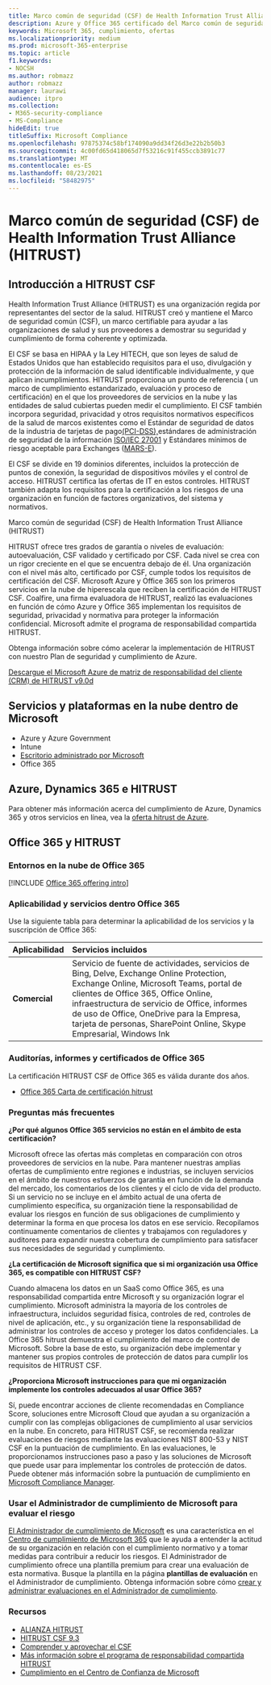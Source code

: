 ```yaml
---
title: Marco común de seguridad (CSF) de Health Information Trust Alliance (HITRUST)
description: Azure y Office 365 certificado del Marco común de seguridad (CSF) de Health Information Trust Alliance (HITRUST).
keywords: Microsoft 365, cumplimiento, ofertas
ms.localizationpriority: medium
ms.prod: microsoft-365-enterprise
ms.topic: article
f1.keywords:
- NOCSH
ms.author: robmazz
author: robmazz
manager: laurawi
audience: itpro
ms.collection:
- M365-security-compliance
- MS-Compliance
hideEdit: true
titleSuffix: Microsoft Compliance
ms.openlocfilehash: 97875374c58bf174090a9dd34f26d3e22b2b50b3
ms.sourcegitcommit: 4c00fd65d418065d7f53216c91f455ccb3891c77
ms.translationtype: MT
ms.contentlocale: es-ES
ms.lasthandoff: 08/23/2021
ms.locfileid: "58482975"
---
```

# <a name="health-information-trust-alliance-hitrust-common-security-framework-csf"></a>Marco común de seguridad (CSF) de Health Information Trust Alliance (HITRUST)

## <a name="hitrust-csf-overview"></a>Introducción a HITRUST CSF

Health Information Trust Alliance (HITRUST) es una organización regida por representantes del sector de la salud. HITRUST creó y mantiene el Marco de seguridad común (CSF), un marco certifiable para ayudar a las organizaciones de salud y sus proveedores a demostrar su seguridad y cumplimiento de forma coherente y optimizada.

El CSF se basa en HIPAA y la Ley HITECH, que son leyes de salud de Estados Unidos que han establecido requisitos para el uso, divulgación y protección de la información de salud identificable individualmente, y que aplican incumplimientos. HITRUST proporciona un punto de referencia ( un marco de cumplimiento estandarizado, evaluación y proceso de certificación) en el que los proveedores de servicios en la nube y las entidades de salud cubiertas pueden medir el cumplimiento. El CSF también incorpora seguridad, privacidad y otros requisitos normativos específicos de la salud de marcos existentes como el Estándar de seguridad de datos de la industria de tarjetas de pago[(PCI-DSS),](https://www.microsoft.com/trustcenter/compliance/pci)estándares de administración de seguridad de la información [ISO/IEC 27001](https://www.microsoft.com/trustcenter/compliance/iso-iec-27001) y Estándares mínimos de riesgo aceptable para Exchanges ([MARS-E](https://www.microsoft.com/trustcenter/compliance/mars-e)).

El CSF se divide en 19 dominios diferentes, incluidos la protección de puntos de conexión, la seguridad de dispositivos móviles y el control de acceso. HITRUST certifica las ofertas de IT en estos controles. HITRUST también adapta los requisitos para la certificación a los riesgos de una organización en función de factores organizativos, del sistema y normativos.

Marco común de seguridad (CSF) de Health Information Trust Alliance (HITRUST)

HITRUST ofrece tres grados de garantía o niveles de evaluación: autoevaluación, CSF validado y certificado por CSF. Cada nivel se crea con un rigor creciente en el que se encuentra debajo de él. Una organización con el nivel más alto, certificado por CSF, cumple todos los requisitos de certificación del CSF. Microsoft Azure y Office 365 son los primeros servicios en la nube de hiperescala que reciben la certificación de HITRUST CSF. Coalfire, una firma evaluadora de HITRUST, realizó las evaluaciones en función de cómo Azure y Office 365 implementan los requisitos de seguridad, privacidad y normativa para proteger la información confidencial. Microsoft admite el programa de responsabilidad compartida HITRUST.

Obtenga información sobre cómo acelerar la implementación de HITRUST con nuestro Plan de seguridad y cumplimiento de Azure.

[Descargue el Microsoft Azure de matriz de responsabilidad del cliente (CRM) de HITRUST v9.0d](https://servicetrust.microsoft.com/ViewPage/Blueprint?command=Download&downloadType=Document&downloadId=3ccde498-4761-4be0-be8b-cd8d379a3a4f&docTab=fc060920-cdb8-11e7-bacf-0bf52b09d912_Healthcare_Blueprint)

## <a name="microsoft-in-scope-cloud-platforms--services"></a>Servicios y plataformas en la nube dentro de Microsoft

- Azure y Azure Government
- Intune
- [Escritorio administrado por Microsoft](/microsoft-365/managed-desktop/intro/compliance)
- Office 365

## <a name="azure-dynamics-365-and-hitrust"></a>Azure, Dynamics 365 e HITRUST

Para obtener más información acerca del cumplimiento de Azure, Dynamics 365 y otros servicios en línea, vea la [oferta hitrust de Azure](/azure/compliance/offerings/offering-hitrust).

## <a name="office-365-and-hitrust"></a>Office 365 y HITRUST

### <a name="office-365-cloud-environments"></a>Entornos en la nube de Office 365

[!INCLUDE [Office 365 offering intro](../includes/o365-offering-introduction.md)]

### <a name="office-365-applicability-and-in-scope-services"></a>Aplicabilidad y servicios dentro Office 365

Use la siguiente tabla para determinar la aplicabilidad de los servicios y la suscripción de Office 365:

| **Aplicabilidad** | **Servicios incluidos** |
|:------------------|:----------------------|
| **Comercial** | Servicio de fuente de actividades, servicios de Bing, Delve, Exchange Online Protection, Exchange Online, Microsoft Teams, portal de clientes de Office 365, Office Online, infraestructura de servicio de Office, informes de uso de Office, OneDrive para la Empresa, tarjeta de personas, SharePoint Online, Skype Empresarial, Windows Ink |

### <a name="office-365-audits-reports-and-certificates"></a>Auditorías, informes y certificados de Office 365

La certificación HITRUST CSF de Office 365 es válida durante dos años.

- [Office 365 Carta de certificación hitrust](https://aka.ms/O365HITRUSTcertification)

### <a name="frequently-asked-questions"></a>Preguntas más frecuentes

**¿Por qué algunos Office 365 servicios no están en el ámbito de esta certificación?**

Microsoft ofrece las ofertas más completas en comparación con otros proveedores de servicios en la nube. Para mantener nuestras amplias ofertas de cumplimiento entre regiones e industrias, se incluyen servicios en el ámbito de nuestros esfuerzos de garantía en función de la demanda del mercado, los comentarios de los clientes y el ciclo de vida del producto. Si un servicio no se incluye en el ámbito actual de una oferta de cumplimiento específica, su organización tiene la responsabilidad de evaluar los riesgos en función de sus obligaciones de cumplimiento y determinar la forma en que procesa los datos en ese servicio. Recopilamos continuamente comentarios de clientes y trabajamos con reguladores y auditores para expandir nuestra cobertura de cumplimiento para satisfacer sus necesidades de seguridad y cumplimiento.

**¿La certificación de Microsoft significa que si mi organización usa Office 365, es compatible con HITRUST CSF?**

Cuando almacena los datos en un SaaS como Office 365, es una responsabilidad compartida entre Microsoft y su organización lograr el cumplimiento. Microsoft administra la mayoría de los controles de infraestructura, incluidos seguridad física, controles de red, controles de nivel de aplicación, etc., y su organización tiene la responsabilidad de administrar los controles de acceso y proteger los datos confidenciales. La Office 365 hitrust demuestra el cumplimiento del marco de control de Microsoft. Sobre la base de esto, su organización debe implementar y mantener sus propios controles de protección de datos para cumplir los requisitos de HITRUST CSF.

**¿Proporciona Microsoft instrucciones para que mi organización implemente los controles adecuados al usar Office 365?**

Sí, puede encontrar acciones de cliente recomendadas en Compliance Score, soluciones entre Microsoft Cloud que ayudan a su organización a cumplir con las complejas obligaciones de cumplimiento al usar servicios en la nube. En concreto, para HITRUST CSF, se recomienda realizar evaluaciones de riesgos mediante las evaluaciones NIST 800-53 y NIST CSF en la puntuación de cumplimiento. En las evaluaciones, le proporcionamos instrucciones paso a paso y las soluciones de Microsoft que puede usar para implementar los controles de protección de datos. Puede obtener más información sobre la puntuación de cumplimiento en [Microsoft Compliance Manager](/microsoft-365/compliance/compliance-manager).

### <a name="use-microsoft-compliance-manager-to-assess-your-risk"></a>Usar el Administrador de cumplimiento de Microsoft para evaluar el riesgo

[El Administrador de cumplimiento de Microsoft](/microsoft-365/compliance/compliance-manager) es una característica en el [Centro de cumplimiento de Microsoft 365](/microsoft-365/compliance/microsoft-365-compliance-center) que le ayuda a entender la actitud de su organización en relación con el cumplimiento normativo y a tomar medidas para contribuir a reducir los riesgos. El Administrador de cumplimiento ofrece una plantilla premium para crear una evaluación de esta normativa. Busque la plantilla en la página **plantillas de evaluación** en el Administrador de cumplimiento. Obtenga información sobre cómo [crear y administrar evaluaciones en el Administrador de cumplimiento](/microsoft-365/compliance/compliance-manager-assessments).

### <a name="resources"></a>Recursos

- [ALIANZA HITRUST](https://hitrustalliance.net/)
- [HITRUST CSF 9.3](https://hitrustalliance.net/csf-license-agreement/)
- [Comprender y aprovechar el CSF](https://hitrustalliance.net/understanding-leveraging-csf/)
- [Más información sobre el programa de responsabilidad compartida HITRUST](https://go.microsoft.com/fwlink/p/?linkid=2100268)
- [Cumplimiento en el Centro de Confianza de Microsoft](https://www.microsoft.com/trust-center/compliance/compliance-overview)
